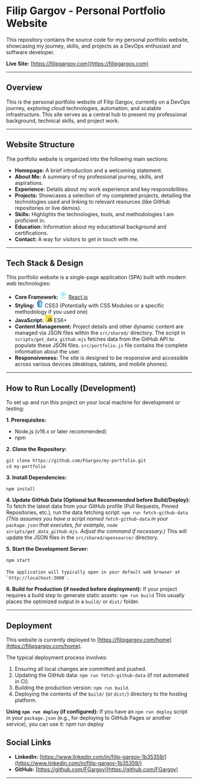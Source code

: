 # Filip Gargov - Personal Portfolio Website

This repository contains the source code for my personal portfolio website, showcasing my journey, skills, and projects as a DevOps enthusiast and software developer.

**Live Site:** [https://filipgargov.com](https://filipgargov.com)

---

## Overview

This is the personal portfolio website of Filip Gargov, currently on a DevOps journey, exploring cloud technologies, automation, and scalable infrastructure. This site serves as a central hub to present my professional background, technical skills, and project work.

---

## Website Structure

The portfolio website is organized into the following main sections:

- **Homepage:** A brief introduction and a welcoming statement.
- **About Me:** A summary of my professional journey, skills, and aspirations.
- **Experience:** Details about my work experience and key responsibilities.
- **Projects:** Showcases a selection of my completed projects, detailing the technologies used and linking to relevant resources (like GitHub repositories or live demos).
- **Skills:** Highlights the technologies, tools, and methodologies I am proficient in.
- **Education:** Information about my educational background and certifications.
- **Contact:** A way for visitors to get in touch with me.

---

## Tech Stack & Design

This portfolio website is a single-page application (SPA) built with modern web technologies:

- **Core Framework:** <img src="https://raw.githubusercontent.com/devicons/devicon/master/icons/react/react-original-wordmark.svg" alt="React" width="20" height="20"/> [React.js](https://reactjs.org/)
- **Styling:** <img src="https://raw.githubusercontent.com/devicons/devicon/master/icons/css3/css3-original-wordmark.svg" alt="CSS3" width="20" height="20"/> CSS3 (Potentially with CSS Modules or a specific methodology if you used one)
- **JavaScript:** <img src="https://raw.githubusercontent.com/devicons/devicon/master/icons/javascript/javascript-original.svg" alt="JavaScript" width="20" height="20"/> ES6+
- **Content Management:** Project details and other dynamic content are managed via JSON files within the `src/shared/` directory. The script in `scripts/get_data_github.mjs` fetches data from the GitHub API to populate these JSON files. `src/portfolio.js` file contains the complete information about the user.
- **Responsiveness:** The site is designed to be responsive and accessible across various devices (desktops, tablets, and mobile phones).

---

## How to Run Locally (Development)

To set up and run this project on your local machine for development or testing:

**1. Prerequisites:**

- Node.js (v16.x or later recommended)
- npm

**2. Clone the Repository:**

    git clone https://github.com/FGargov/my-portfolio.git
    cd my-portfolio

**3. Install Dependencies:**

    npm install

**4. Update GitHub Data (Optional but Recommended before Build/Deploy):**
To fetch the latest data from your GitHub profile (Pull Requests, Pinned Repositories, etc.), run the data fetching script:
`npm run fetch-github-data`
_(This assumes you have a script named `fetch-github-data` in your `package.json` that executes, for example, `node scripts/get_data_github.mjs`. Adjust the command if necessary.)_
This will update the JSON files in the `src/shared/opensource/` directory.

**5. Start the Development Server:**

    npm start

    The application will typically open in your default web browser at `http://localhost:3000`.

**6. Build for Production (if needed before deployment):**
If your project requires a build step to generate static assets:
`npm run build`
This usually places the optimized output in a `build/` or `dist/` folder.

---

## Deployment

This website is currently deployed to [https://filipgargov.com/home](https://filipgargov.com/home).

The typical deployment process involves:

1.  Ensuring all local changes are committed and pushed.
2.  Updating the GitHub data: `npm run fetch-github-data` (if not automated in CI).
3.  Building the production version: `npm run build`.
4.  Deploying the contents of the `build/` (or `dist/`) directory to the hosting platform.

**Using `npm run deploy` (if configured):**
If you have an `npm run deploy` script in your `package.json` (e.g., for deploying to GitHub Pages or another service), you can use it:
npm run deploy

## Social Links

- **LinkedIn:** [https://www.linkedin.com/in/filip-gargov-1b35359/](https://www.linkedin.com/in/filip-gargov-1b35359/)
- **GitHub:** [https://github.com/FGargov](https://github.com/FGargov)

---
